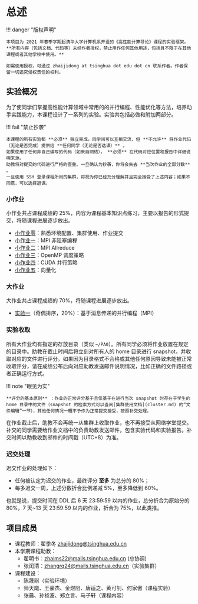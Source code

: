 # 总述

!!! danger "版权声明"

    本项目为 2021 年春季学期起清华大学计算机系开设的《高性能计算导论》课程的实验框架。
    **所有内容（包括文档、代码等）未经作者授权，禁止用作任何其他用途，包括且不限于在其他课程或者其他学校中使用。**
    
    如需使用授权，可通过 zhaijidong at tsinghua dot edu dot cn 联系作者。作者保留一切追究侵权责任的权利。

<!-- !!! tip "推荐查看在线版"

    推荐查看本文档的在线版（<https://lab.cs.tsinghua.edu.cn/hpc/doc/>)，而非 PDF 或 Word 版本。
    离线版本的显示效果可能不佳，并且无法获得实时的更新。 -->


## 实验概况

为了使同学们掌握高性能计算领域中常用的的并行编程、性能优化等方法，培养动手实践能力，本课程设计了一系列的实验。实验共包括必做和附加两部分。

!!! fail "禁止抄袭"

    本课程的所有实验都 **必须** 独立完成。同学间可以互相交流，但 **不允许** 将作业代码（无论是否完成）提供给 **任何同学（无论是否选课）** 。  
    如果使用了任何非自己编写的代码（如来自网络）， **必须** 在代码对应位置和报告中详细说明来源。  
    助教将对提交的代码进行严格的查重。一旦确认为抄袭，你将会失去 **当次作业的全部分数** 。  
    一旦使用 SSH 登录课程所用的集群，将视为你已经充分理解并且完全接受了上述内容；如果不同意，可以选择退课。

### 小作业

小作业共占课程成绩的 $25\%$，内容为课程基本知识点练习，主要以报告的形式提交，将随课程进展逐步放出。

* [小作业零](assignments/0.pow_a.md)：熟悉环境配置、集群使用、作业提交
* [小作业一](assignments/1.mpi_async.md)：MPI 非阻塞编程
* [小作业二](assignments/2.mpi_allreduce.md)：MPI Allreduce
* [小作业三](assignments/3.omp_schedule.md)：OpenMP 调度策略
* [小作业四](assignments/4.cuda0.md)：CUDA 并行策略
* [小作业五](assignments/5.simd.md)：向量化
<!-- * [小作业六](assignments/6.cuda1.md)：CUDA 优化
* [小作业七](assignments/7.optimization0.md)：单机性能优化
* [小作业八](assignments/8.profiling_tools.md)：性能分析工具 -->

### 大作业

大作业共占课程成绩的 $70\%$，将随课程进展逐步放出。

* [实验一](exp/1.odd_even_sort.md)（奇偶排序，$20\%$）：基于消息传递的并行编程（MPI）
<!-- * [实验二](exp/2.apsp.md)（全源最短路，$20\%$）：CUDA 编程
* [实验三](exp/3.spmm.md)（稀疏矩阵-矩阵乘，$30\%$）：CUDA 编程 -->
<!--
* [实验零](exp/0.pow_a.md)（pow_a，$5\%$）：熟悉环境配置、集群使用、作业提交

* [实验二](exp/2.stencil.md)（模板计算，$20\%$）：基于共享内存模型和消息传递的并行编程（OpenMP, MPI）
-->

<!-- ### 附加实验

附加实验至多可获得 $10\%$ 的加分，内容为 GPU 上的稀疏矩阵-矩阵乘（SpMM），详见 [实验说明](exp/4.spmm.md)。

!!! warning "注意难度"

    附加实验的评分标准很严格，只有实现正确并且在不公开的数据集上性能超过一个 **较高的** baseline 方可得到非零的分数。
    如果不是学有余力，请不要在这里浪费时间。 -->

### 实验收取

所有大作业均有指定的存放目录（类似 `~/PA0`）。所有同学必须将作业放置在规定的目录中。助教在截止时间后将立刻对所有人的 home 目录进行 snapshot，并收取对应的文件进行评分。如果因为目录格式不合格或其他任何原因导致未能被正常收取评分，请在成绩公布后向对应助教发送邮件说明情况，比如正确的文件路径或者正确运行方式。

!!! note "眼见为实"

    **评分的基本原则** ：作业的正常评分基于且仅基于在进行当次 snapshot 时存在于学生的 home 目录中的文件（snapshot 的检索方式可以查阅[集群使用文档](cluster.md) 的“文件编辑”一节），其他任何情况一概不予作为正常提交接受，按照补交处理。


在作业截止后，助教不会再统一从集群上收取作业，也不再接受从网络学堂提交。补交的同学需要给作业文档中的负责助教发送邮件，包含实验代码和实验报告。补交时间以助教收到邮件的时间戳（UTC+8）为准。

### 迟交处理

迟交作业的处理如下：

* 任何被认定为迟交的作业，最终评分 **至多** 为总分的 $80 \%$；
* 每多迟交一周，上述分数折合比例递减 $5 \%$，至多降低到 $60 \%$。

也就是说，提交时间在 DDL 后 6 天 23:59:59 以内的作业，总分折合为原始分的 $80 \%$，7 天~13 天 23:59:59 以内的作业，折合为 $75 \%$，以此类推。

## 项目成员

* 课程教师：翟季冬 zhaijidong@tsinghua.edu.cn
* 本学期课程助教：
    * 翟明书：zhaims22@mails.tsinghua.edu.cn (总协调)
    * 张闰清：zhangrq24@mails.tsinghua.edu.cn（实验集群）
* 课程建设：
    * 陈晟祺（实验环境）
    * 师天麾、王豪杰、金煜阳、唐适之、黄可钊、何家傲（课程实验）
    * 张晨、孙祯波、郑立言、马子轩（课程内容）
